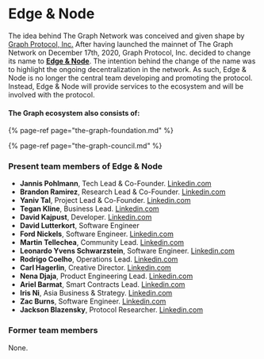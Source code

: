 # Edge & Node

The idea behind The Graph Network was conceived and given shape by [Graph Protocol, Inc.](graph-protocol-inc..md) After having launched the mainnet of The Graph Network on December 17th, 2020, Graph Protocol, Inc. decided to change its name to [**Edge & Node**](https://edgeandnode.com/). The intention behind the change of the name was to highlight the ongoing decentralization in the network. As such, Edge & Node is no longer the central team developing and promoting the protocol. Instead, Edge & Node will provide services to the ecosystem and will be involved with the protocol.

#### The Graph ecosystem also consists of:

{% page-ref page="the-graph-foundation.md" %}

{% page-ref page="the-graph-council.md" %}

### Present team members of Edge & Node

* **Jannis Pohlmann**, Tech Lead & Co-Founder. [Linkedin.com](https://de.linkedin.com/in/jannispohlmann)
* **Brandon Ramirez**,  Research Lead & Co-Founder. [Linkedin.com](https://www.linkedin.com/in/1stramirez)
* **Yaniv Tal**, Project Lead & Co-Founder. [Linkedin.com](https://www.linkedin.com/in/yanivtal9)
* **Tegan Kline**, Business Lead. [Linkedin.com](https://www.linkedin.com/in/tegan-kline-17306b60)
* **David Kajpust**, Developer. [Linkedin.com](https://ca.linkedin.com/in/davidkajpust)
* **David Lutterkort**, Software Engineer
* **Ford Nickels**, Software Engineer. [Linkedin.com](https://www.linkedin.com/in/fordnickels)
* **Martin Tellechea**, Community Lead. [Linkedin.com](https://www.linkedin.com/in/martintel/)
* **Leonardo Yvens Schwarzstein**, Software Engineer. [Linkedin.com](https://br.linkedin.com/in/leonardo-yvens-schwarzstein-b05773106)
* **Rodrigo Coelho**, Operations Lead. [Linkedin.com](https://www.linkedin.com/in/rodrigoco)
* **Carl Hagerlin**, Creative Director. [Linkedin.com](https://www.linkedin.com/in/carlhagerling/)
* **Nena Djaja**, Product Engineering Lead. [Linkedin.com](https://www.linkedin.com/in/nevenadjaja)
* **Ariel Barmat**, Smart Contracts Lead. [Linkedin.com](https://ar.linkedin.com/in/abarmat)
* **Iris Ni**, Asia Business & Strategy. [Linkedin.com](https://sg.linkedin.com/in/iris-ni-342592102)
* **Zac Burns**, Software Engineer. [Linkedin.com](https://www.linkedin.com/in/zacktburns)
* **Jackson Blazensky**, Protocol Researcher. [Linkedin.com](https://www.linkedin.com/in/jackson-blazensky-8409a183)

### Former team members

None.

